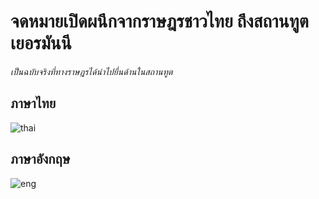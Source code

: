 # จดหมายเปิดผนึกจากราษฎรชาวไทย ถึงสถานทูตเยอรมันนี

*เป็นฉบับจริงที่ทางราษฎรได้นำไปยื่นด้านในสถานทูต*

## ภาษาไทย

![thai](https://i.imgur.com/uznM4Z7.jpg)

## ภาษาอังกฤษ

![eng](https://i.imgur.com/Q1LZKZR.jpg)

